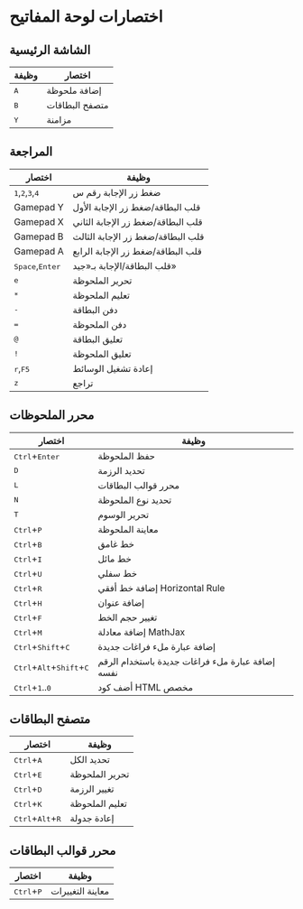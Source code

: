 # اختصارات لوحة المفاتيح

## الشاشة الرئيسية

|وظيفة |اختصار|
|-----|-----|
| <kbd>A</kbd> |إضافة ملحوظة |
|<kbd>B</kbd>|متصفح البطاقات|
|<kbd>Y</kbd>|مزامنة|


## المراجعة

|اختصار|وظيفة|
|-----|-----|
|<kbd>1</kbd>,<kbd>2</kbd>,<kbd>3</kbd>,<kbd>4</kbd>|ضغط زر الإجابة رقم س|
|Gamepad Y|قلب البطاقة/ضغط زر الإجابة الأول|
|Gamepad X|قلب البطاقة/ضغط زر الإجابة الثاني|
|Gamepad B|قلب البطاقة/ضغط زر الإجابة الثالث|
|Gamepad A|قلب البطاقة/ضغط زر الإجابة الرابع|
|<kbd>Space</kbd>,<kbd>Enter</kbd>|قلب البطاقة/الإجابة بـ«جيد»|
|<kbd>e</kbd>|تحرير الملحوظة|
|<kbd>*</kbd>|تعليم الملحوظة|
|<kbd>-</kbd>|دفن البطاقة|
|<kbd>=</kbd>|دفن الملحوظة|
|<kbd>@</kbd>|تعليق البطاقة|
|<kbd>!</kbd>|تعليق الملحوظة|
|<kbd>r</kbd>,<kbd>F5</kbd>|إعادة تشغيل الوسائط|
|<kbd>z</kbd>|تراجع

## محرر الملحوظات

|اختصار |وظيفة
|-----|-----|
|<kbd>Ctrl</kbd>+<kbd>Enter</kbd>|حفظ الملحوظة|
|<kbd>D</kbd>|تحديد الرزمة|
|<kbd>L</kbd>|محرر قوالب البطاقات|
|<kbd>N</kbd>|تحديد نوع الملحوظة|
|<kbd>T</kbd>|تحرير الوسوم|
|<kbd>Ctrl</kbd>+<kbd>P</kbd>|معاينة الملحوظة|
|<kbd>Ctrl</kbd>+<kbd>B</kbd>|خط غامق|
|<kbd>Ctrl</kbd>+<kbd>I</kbd>|خط مائل|
|<kbd>Ctrl</kbd>+<kbd>U</kbd>|خط سفلي|
|<kbd>Ctrl</kbd>+<kbd>R</kbd>|إضافة خط أفقي Horizontal Rule|
|<kbd>Ctrl</kbd>+<kbd>H</kbd>|إضافة عنوان|
|<kbd>Ctrl</kbd>+<kbd>F</kbd>|تغيير حجم الخط|
|<kbd>Ctrl</kbd>+<kbd>M</kbd>|إضافة معادلة MathJax|
|<kbd>Ctrl</kbd>+<kbd>Shift</kbd>+<kbd>C</kbd>|إضافة عبارة ملء فراغات جديدة|
|<kbd>Ctrl</kbd>+<kbd>Alt</kbd>+<kbd>Shift</kbd>+<kbd>C</kbd>|إضافة عبارة ملء فراغات جديدة باستخدام الرقم نفسه|
|<kbd>Ctrl</kbd>+<kbd>1</kbd>..<kbd>0</kbd>|أضف كود HTML مخصص|


## متصفح البطاقات

|اختصار |وظيفة|
|-----|-----|
|<kbd>Ctrl</kbd>+<kbd>A</kbd>|تحديد الكل|
|<kbd>Ctrl</kbd>+<kbd>E</kbd>|تحرير الملحوظة|
|<kbd>Ctrl</kbd>+<kbd>D</kbd>|تغيير الرزمة|
|<kbd>Ctrl</kbd>+<kbd>K</kbd>|تعليم الملحوظة|
|<kbd>Ctrl</kbd>+<kbd>Alt</kbd>+<kbd>R</kbd>|إعادة جدولة|

## محرر قوالب البطاقات

|اختصار |وظيفة|
|-----|-----|
|<kbd>Ctrl</kbd>+<kbd>P</kbd>|معاينة التغييرات|
